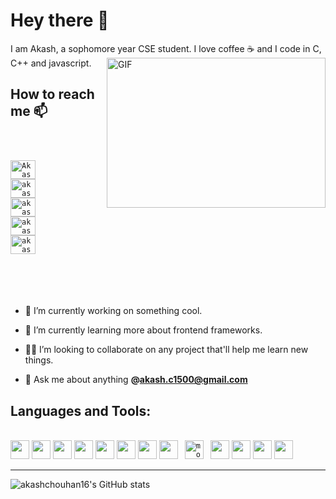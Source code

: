 # **Hey there** 👋

I am Akash, a sophomore year CSE student. I love coffee ☕ and I code in C, C++ and javascript.
<img align="right" alt="GIF" src="https://github.com/abhisheknaiidu/abhisheknaiidu/blob/master/code.gif?raw=true" width="350" height="240" />

## **How to reach me** 📫

<code>

<a href="https://twitter.com/Akash_Chouhan_" target="blank"><img align="center" src="https://cdn.jsdelivr.net/npm/simple-icons@3.0.1/icons/twitter.svg" alt="Akash_Chouhan_" height="30" width="40" /></a>
<a href="https://www.linkedin.com/in/akashchouhan16/" target="blank"><img align="center" src="https://cdn.jsdelivr.net/npm/simple-icons@3.0.1/icons/linkedin.svg" alt="akashchouhan" height="30" width="40"/></a>
<a href="https://www.instagram.com/akashchouhan16/" target="blank"><img align="center" src="https://cdn.jsdelivr.net/npm/simple-icons@3.0.1/icons/instagram.svg" alt="akashchouhan16" height="30" width="40" /></a>
<a href="https://www.hackerrank.com/akashchouhan?hr_r=1" target="blank"><img align="center" src="https://cdn.jsdelivr.net/npm/simple-icons@3.0.1/icons/hackerrank.svg" alt="akashchouhan" height="30" width="40"/></a>
<a href="https://auth.geeksforgeeks.org/user/akashchouhan16/practice/" target="blank"><img align="center" src="https://cdn.jsdelivr.net/npm/simple-icons@3.0.1/icons/geeksforgeeks.svg" alt="akashchouhan16" height="30" width="40" /></a>
</p>
</code>
<br />

- 🔭 I’m currently working on something cool.
- 📗 I’m currently learning more about frontend frameworks.
- 👨‍💻 I’m looking to collaborate on any project that'll help me learn new things.

- 💬 Ask me about anything **@akash.c1500@gmail.com**

## **Languages and Tools:**

<br/>
<code><img height="30" src="https://cdn.jsdelivr.net/npm/simple-icons@v3/icons/c.svg"></code>
<code><img height="30" src="https://cdn.jsdelivr.net/npm/simple-icons@v3/icons/cplusplus.svg"></code>
<code><img height="30" src="https://cdn.jsdelivr.net/npm/simple-icons@v3/icons/javascript.svg"></code>
<code><img height="30" src="https://cdn.jsdelivr.net/npm/simple-icons@v3/icons/java.svg"></code>
<code><img height="30" src="https://cdn.jsdelivr.net/npm/simple-icons@v3/icons/go.svg"></code>
<code><img height="30" src="https://cdn.jsdelivr.net/npm/simple-icons@v3/icons/html5.svg"></code>
<code><img height="30" src="https://cdn.jsdelivr.net/npm/simple-icons@v3/icons/css3.svg"></code>
<code><img height="30" src="https://cdn.jsdelivr.net/npm/simple-icons@v3/icons/npm.svg"></code>
<code> <img src="https://cdn.jsdelivr.net/npm/simple-icons@v3/icons/mongodb.svg" alt="mongodb" width="30" height="30"/> </code>
<code><img height="30" src="https://cdn.jsdelivr.net/npm/simple-icons@v3/icons/react.svg"></code>
<code><img height="30" src="https://cdn.jsdelivr.net/npm/simple-icons@v3/icons/mysql.svg"></code>
<code><img height="30" src="https://cdn.jsdelivr.net/npm/simple-icons@v3/icons/heroku.svg"></code>
<code><img height="30" src="https://cdn.jsdelivr.net/npm/simple-icons@v3/icons/git.svg"></code>

---

![akashchouhan16's GitHub stats](https://github-readme-stats.vercel.app/api?username=akashchouhan16&show_icons=true&hide=["issues"]&theme=gotham)
